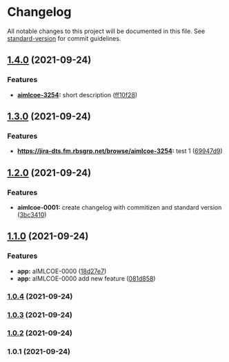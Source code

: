 # Changelog

All notable changes to this project will be documented in this file. See [standard-version](https://github.com/conventional-changelog/standard-version) for commit guidelines.

## [1.4.0](https://github.com/bdhakad/express-hello-world/compare/v1.3.0...v1.4.0) (2021-09-24)


### Features

* **[aimlcoe-3254](https://jira-dts.fm.rbsgrp.net/browse/aimlcoe-3254):** short description ([ff10f28](https://github.com/bdhakad/express-hello-world/commit/ff10f281c5cd36f0ef004854163c991f72f7b5e4))

## [1.3.0](https://github.com/bdhakad/express-hello-world/compare/v1.2.0...v1.3.0) (2021-09-24)


### Features

* **https://jira-dts.fm.rbsgrp.net/browse/aimlcoe-3254:** test 1 ([69947d9](https://github.com/bdhakad/express-hello-world/commit/69947d9aa0a71ac42c717a0167b64c0fad090970))

## [1.2.0](https://github.com/bdhakad/express-hello-world/compare/v1.1.0...v1.2.0) (2021-09-24)


### Features

* **aimlcoe-0001:** create changelog with commitizen and standard version ([3bc3410](https://github.com/bdhakad/express-hello-world/commit/3bc3410ee4c70ff44474f48db23205f7c36956ee))

## [1.1.0](https://github.com/bdhakad/express-hello-world/compare/v1.0.4...v1.1.0) (2021-09-24)


### Features

* **app:** aIMLCOE-0000 ([18d27e7](https://github.com/bdhakad/express-hello-world/commit/18d27e79363a5901732435299d5391a86dd83eab))
* **app:** aIMLCOE-0000 add new feature ([081d858](https://github.com/bdhakad/express-hello-world/commit/081d858496fe4edc069f55d24cea25838c4656b7))

### [1.0.4](https://github.com/bdhakad/express-hello-world/compare/v1.0.3...v1.0.4) (2021-09-24)

### [1.0.3](https://github.com/bdhakad/express-hello-world/compare/v1.0.2...v1.0.3) (2021-09-24)

### [1.0.2](https://github.com/bdhakad/express-hello-world/compare/v1.0.1...v1.0.2) (2021-09-24)

### 1.0.1 (2021-09-24)
